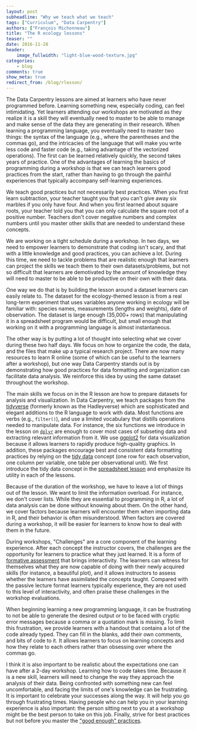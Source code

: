 ```yaml
---
layout: post
subheadline: "Why we teach what we teach"
tags: ["Curriculum", "Data Carpentry"]
authors: ["François Michonneau"]
title: "The R ecology lessons"
teaser: ""
date: 2016-11-28
header:
    image_fullwidth: "light-blue-wood-texture.jpg"
categories:
    - blog
comments: true
show_meta: true
redirect_from: /blog/rlesson/
---
```



The Data Carpentry lessons are aimed at learners who have never programmed
before. Learning something new, especially coding, can feel intimidating. Yet
learners attending our workshops are motivated as they realize it is a skill
they will eventually need to master to be able to manage and make sense of the
data they are generating in their research. When learning a programming
language, you eventually need to master two things: the syntax of the language
(e.g., where the parentheses and the commas go), and the intricacies of the
language that will make you write less code and faster code (e.g., taking
advantage of the vectorized operations). The first can be learned relatively
quickly, the second takes years of practice. One of the advantages of learning
the basics of programming during a workshop is that we can teach learners good
practices from the start, rather than having to go through the painful
experiences that typically accompany self-learning experiences.

We teach good practices but not necessarily best practices. When you first learn
subtraction, your teacher taught you that you can't give away six marbles if you only
have four. And when you first learned about square roots, your teacher told you
that you can only calculate the square root of a positive number. Teachers don't
cover negative numbers and complex numbers until you master other skills that
are needed to understand these concepts.

We are working on a tight schedule during a workshop. In two days, we need to
empower learners to demonstrate that coding isn't scary, and that with a little
knowledge and good practices, you can achieve a lot. During this time, we need
to tackle problems that are realistic enough that learners can project the
skills we teach them to their own datasets/problems, but not so difficult that
learners are demotivated by the amount of knowledge they will need to master to
be able to be productive on their own with their data.

One way we do that is by building the lesson around a dataset learners can
easily relate to. The dataset for the ecology-themed lesson is from a real
long-term experiment that uses variables anyone working in ecology will be familiar
with: species names, measurements (lengths and weights), date of
observation. The dataset is large enough (35,000+ rows) that manipulating it in
a spreadsheet program would be difficult, but small enough that working on it
with a programming language is almost instantaneous.

The other way is by putting a lot of thought into selecting what we cover
during these two half days. We focus on how to organize the code, the data, and
the files that make up a typical research project. There are now many resources
to learn R online (some of which can be useful to the learners after a
workshop), but one way Data Carpentry stands out is by demonstrating how good
practices for data formatting and organization can facilitate data analysis. We
reinforce this idea by using the same dataset throughout the workshop.

The main skills we focus on in the R lesson are how to prepare datasets for
analysis and visualization. In Data Carpentry, we teach packages from
the [tidyverse](https://blog.rstudio.org/2016/09/15/tidyverse-1-0-0/) (formerly
known as the Hadleyverse) which are sophisticated and elegant additions to the R
language to work with data. Most functions are verbs (e.g., `filter()`), and use
a limited vocabulary that distills operations needed to manipulate data. For
instance, the six functions we introduce in the lesson
on
[`dplyr`](https://cran.rstudio.com/web/packages/dplyr/vignettes/introduction.html) are
enough to cover most cases of subseting data and extracting relevant information
from it. We use [ggplot2](http://ggplot2.org/) for data visualization because it
allows learners to rapidly produce high-quality graphics. In addition, these
packages encourage best and consistent data formatting practices by relying on
the [tidy data](http://vita.had.co.nz/papers/tidy-data.pdf) concept (one row for
each observation, one column per variable, one table per observational unit). We
first introduce the tidy data concept in
the
[spreadsheet lesson](http://www.datacarpentry.org/spreadsheet-ecology-lesson/)
and emphasize its utility in each of the lessons.

Because of the duration of the workshop, we have to leave a lot of things out of
the lesson. We want to limit the information overload. For instance, we don't
cover lists. While they are essential to programming in R, a lot of data analysis
can be done without knowing about them. On the other hand, we cover factors
because learners will encounter them when importing data in R, and their
behavior is often misunderstood. When factors are covered during a workshop, it
will be easier for learners to know how to deal with them in the future.

During workshops, "Challenges" are a core component of the learning
experience. After each concept the instructor covers, the challenges are the
opportunity for learners to practice what they just learned. It is a form of
[formative assessment](https://en.wikipedia.org/wiki/Formative_assessment)
that brings interactivity. The learners can witness for
themselves what they are now capable of doing with their newly acquired skills
(for instance, a beautiful plot), and it allows instructors to assess whether
the learners have assimilated the concepts taught. Compared with the passive
lecture format learners typically experience, they are not used to this level of
interactivity, and often praise these challenges in the workshop evaluations.

When beginning learning a new programming language, it can be frustrating to not
be able to generate the desired output or to be faced with cryptic error messages
because a comma or a quotation mark is missing. To limit this frustration, we
provide learners with a handout that contains a lot of the code already
typed. They can fill in the blanks, add their own comments, and bits of code to
it. It allows learners to focus on learning concepts and how they relate to each
others rather than obsessing over where the commas go.

I think it is also important to be realistic about the expectations one can have
after a 2-day workshop. Learning how to code takes time. Because it is a new
skill, learners will need to change the way they approach the analysis of their
data. Being confronted with something new can feel uncomfortable, and facing the
limits of one's knowledge can be frustrating. It is important to celebrate your
successes along the way. It will help you go through frustrating times. Having
people who can help you in your learning experience is also important: the
person sitting next to you at a workshop might be the best person to take on
this job. Finally, strive for best practices but not before you master the
["good enough" practices](https://arxiv.org/abs/1609.00037).
